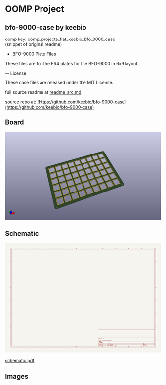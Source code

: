 # OOMP Project  
## bfo-9000-case  by keebio  
  
oomp key: oomp_projects_flat_keebio_bfo_9000_case  
(snippet of original readme)  
  
- BFO-9000 Plate Files  
  
These files are for the FR4 plates for the BFO-9000 in 6x9 layout.  
  
-- License  
  
These case files are released under the MIT License.  
  
  full source readme at [readme_src.md](readme_src.md)  
  
source repo at: [https://github.com/keebio/bfo-9000-case](https://github.com/keebio/bfo-9000-case)  
## Board  
  
[![working_3d.png](working_3d_600.png)](working_3d.png)  
## Schematic  
  
[![working_schematic.png](working_schematic_600.png)](working_schematic.png)  
  
[schematic pdf](working_schematic.pdf)  
## Images  
